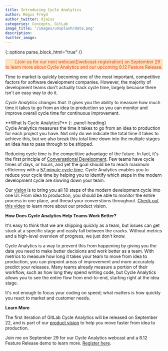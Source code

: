 ```yaml
---
title: Introducing Cycle Analytics
author: Régis Freyd
author_twitter: djaiss
categories: Concepts, GitLab 
image_title: '/images/unsplash/data.png'
description:
twitter_image:
---
```


{::options parse_block_html="true" /}
<p  class="alert alert-orange" style="background-color: rgba(252,163,38,.3);
    border-color: rgba(252,163,38,.3); color: rgb(226,67,41) !important; text-align: center;"> &nbsp;&nbsp;
    <i class="fa fa-gitlab" style="color:rgb(107,79,187); font-size:.85em" aria-hidden="true"></i>
    &nbsp;&nbsp;
    [Join us for our next webcast][webcast-registration] on September 29 to learn more about Cycle Analytics
    and our upcoming 8.12 Feature Release.
</p>

Time to market is quickly becoming one of the most important, competitive factors 
for software development companies. However, the majority of development teams 
don't actually track cycle time, largely because there isn't an easy way to do it. 

*Cycle Analytics changes that.* It gives you the ability to measure how much time 
it takes to go from an idea to production so you can monitor and improve overall cycle time for continuous improvement. 

<div class="panel panel-info">
**What Is Cycle Analytics?**
{: .panel-heading}
<div class="panel-body">
Cycle Analytics measures the time it takes to go from an idea to production for each project you have. 
Not only do we indicate the total time it takes to achieve this, but we also break this total time down 
into the multiple stages an idea has to pass through to be shipped. 
</div>
</div>

Reducing cycle time is the competitive advantage of the future. In fact, it's the 
first principle of [Conversational Development][convdev]. Few teams have cycle times 
of days, or hours, and yet the goal should be to reach maximum efficiency with a
[57 minute cycle time][tech-beacon]. Cycle Analytics enables you to reduce your cycle time by helping you to identify which steps
in the modern development cycle are slowing down your team. 

Our [vision][vision] is to bring you all 10 steps of the modern development cycle into one UI. From idea to production, you should
be able to monitor the entire process in one place, and thread your converstions throughout. [Check out this video][demo] to learn more about our product vision.


**How Does Cycle Analytics Help Teams Work Better?**

It's easy to think that we are shipping quickly as a team, but issues can get stuck 
at a specific stage and easily fall between the cracks. Without metrics and a high-level 
overview of progress, we just don't know. 

Cycle Analytics is a way to prevent this from happening by giving you the data you 
need to make better decisions and work better as a team. With metrics to measure 
how long it takes your team to move from idea to production, you can pinpoint areas 
of improvement and more accurately predict your releases. Many teams already measure
a portion of their workflow, such as how long they spend writing code, but Cycle Analytics
allows you to see the entire flow from end-to-end, starting right at the idea stage. 

It's not enough to focus your coding on speed; what matters is how quickly you 
react to market and customer needs.

**Learn More**

The first iteration of GitLab Cycle Analytics will be 
released on September 22, and is part of our [product vision][vision] to help you 
move faster from idea to production. 

Join me on September 29 for our Cycle Analytics webcast and a 8.12 Feature Release demo to learn more. [Register here][webcast-registration].


<!-- identifiers -->
[convdev]: https://about.gitlab.com/2016/09/14/gitlab-live-event-recap/
[demo]: https://www.youtube.com/watch?v=ZRcWCWatdas
[webcast-registration]: https://Page.gitlab.com/20160922_CycleAnalyticsWebcast.html
[master-plan-recap-post]: https://about.gitlab.com/2016/09/14/gitlab-live-event-recap/
[tech-beacon]: http://techbeacon.com/doing-continuous-delivery-focus-first-reducing-release-cycle-times
[vision]: https://about.gitlab.com/direction/#scope

<!-- cover image: https://unsplash.com/photos/t5BvA-Q_m_Y -->